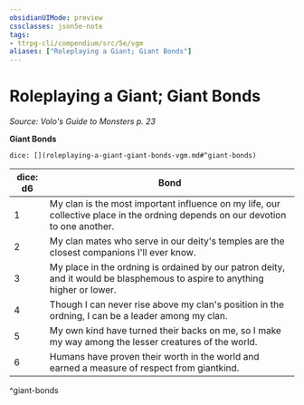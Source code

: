 ```yaml
---
obsidianUIMode: preview
cssclasses: json5e-note
tags:
- ttrpg-cli/compendium/src/5e/vgm
aliases: ["Roleplaying a Giant; Giant Bonds"]
---
```

# Roleplaying a Giant; Giant Bonds
*Source: Volo's Guide to Monsters p. 23* 

**Giant Bonds**

`dice: [](roleplaying-a-giant-giant-bonds-vgm.md#^giant-bonds)`

| dice: d6 | Bond |
|----------|------|
| 1 | My clan is the most important influence on my life, our collective place in the ordning depends on our devotion to one another. |
| 2 | My clan mates who serve in our deity's temples are the closest companions I'll ever know. |
| 3 | My place in the ordning is ordained by our patron deity, and it would be blasphemous to aspire to anything higher or lower. |
| 4 | Though I can never rise above my clan's position in the ordning, I can be a leader among my clan. |
| 5 | My own kind have turned their backs on me, so I make my way among the lesser creatures of the world. |
| 6 | Humans have proven their worth in the world and earned a measure of respect from giantkind. |
^giant-bonds